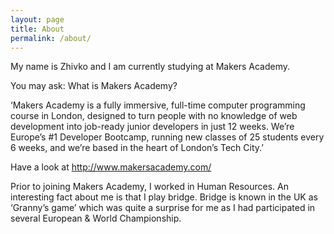 ```yaml
---
layout: page
title: About
permalink: /about/
---
```


My name is Zhivko and I am currently studying at Makers Academy.

You may ask: What is Makers Academy?

‘Makers Academy is a fully immersive, full-time computer programming course in London, designed to turn people with no knowledge of web development into job-ready junior developers in just 12 weeks. We’re Europe’s #1 Developer Bootcamp, running new classes of 25 students every 6 weeks, and we’re based in the heart of London’s Tech City.’ 

Have a look at http://www.makersacademy.com/

Prior to joining Makers Academy, I worked in Human Resources. An interesting fact about me is that I play bridge. Bridge is known in the UK as ‘Granny’s game’ which was quite a surprise for me as I had participated in several European & World Championship.